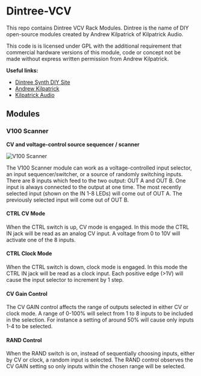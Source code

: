 # Dintree-VCV

This repo contains Dintree VCV Rack Modules. Dintree is the name of DIY
open-source modules created by Andrew Kilpatrick of Kilpatrick Audio.

This code is is licensed under GPL with the additional requirement
that commercial hardware versions of this module, code or concept
not be made without express written permission from Andrew Kilpatrick.

**Useful links:**

* [Dintree Synth DIY Site](http://dintree.com)
* [Andrew Kilpatrick](https://www.andrewkilpatrick.org)
* [Kilpatrick Audio](https://www.kilpatrickaudio.com)

## Modules

### V100 Scanner
**CV and voltage-control source sequencer / scanner**

![V100 Scanner](https://github.com/hires/Dintree-VCV/tree/master/res/images/V100-Scanner.png)

The V100 Scanner module can work as a voltage-controlled input selector,
an input sequencer/switcher, or a source of randomly switching inputs. There
are 8 inputs which feed to the two output: OUT A and OUT B. One input is
always connected to the output at one time. The most recently selected input
(shown on the IN 1-8 LEDs) will come out of OUT A. The previously selected
input will come out of OUT B.

#### CTRL CV Mode

When the CTRL switch is up, CV mode is engaged. In this mode the CTRL IN
jack will be read as an analog CV input. A voltage from 0 to 10V will
activate one of the 8 inputs.

#### CTRL Clock Mode

When the CTRL switch is down, clock mode is engaged. In this mode the CTRL IN
jack will be read as a clock input. Each positive edge (>1V) will cause the
input selector to increment by 1 step.

#### CV Gain Control

The CV GAIN control affects the range of outputs selected in either CV or clock
mode. A range of 0-100% will select from 1 to 8 inputs to be included in the
selection. For instance a setting of around 50% will cause only inputs 1-4 to
be selected.

#### RAND Control

When the RAND switch is on, instead of sequentially choosing inputs, either by
CV or clock, a random input is selected. The RAND control observes the CV GAIN
setting so only inputs within the chosen range will be selected.
